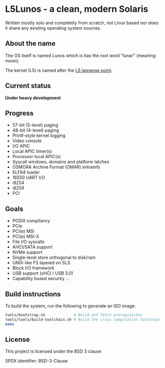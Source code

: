 # L5Lunos - a clean, modern Solaris

Written mostly solo and completely from scratch, not Linux based nor does it
share any existing operating system sources.

## About the name

The OS itself is named Lunos which is has the root word "lunar" (meaning moon).

The kernel (L5) is named after the [L5 lagrange point](https://en.wikipedia.org/wiki/Lagrange_point).

## Current status

**Under heavy development**

## Progress

- 57-bit (5-level) paging
- 48-bit (4-level) paging
- Printf-style kernel logging
- Video console
- I/O APIC
- Local APIC timer(s)
- Processor local APIC(s)
- Syscall windows, domains and platform latches
- OSMORA Archive Format (OMAR) initramfs
- ELF64 loader
- 16550 UART I/O
- i8254
- i8259
- PCI

## Goals

- POSIX compliancy
- PCIe
- PCI(e) MSI
- PCI(e) MSI-X
- File I/O syscalls
- AHCI/SATA support
- NVMe support
- Single-level store orthogonal to disk/ram
- UNIX-like FS layered on SLS
- Block I/O framework
- USB support (xHCI / USB 3.0)
- Capability based security
...

## Build instructions

To build the system, run the following to generate an ISO image:

```sh
tools/bootstrap.sh             # Build and fetch prerequisites
tools/tools/build-toolchain.sh # Build the cross compilation toolchain
make
```

## License

This project is licensed under the BSD 3 clause

SPDX identifier: BSD-3-Clause
